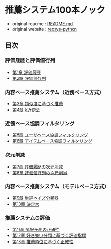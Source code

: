 # 推薦システム100本ノック

- original readme : [README.md](origin-README.md)
- original website : [recsys-python](https://recsyslab.github.io/recsys-python/)

<h2 id="目次">目次</h2>

<h3 id="評価履歴と評価値行列">評価履歴と評価値行列</h3>

<ul>
  <li><a href="https://recsyslab.github.io/recsys-python/ja/chap01.html">第1章 評価履歴</a></li>
  <li><a href="https://recsyslab.github.io/recsys-python/ja/chap02.html">第2章 評価値行列</a></li>
</ul>

<h3 id="内容ベース推薦システム近傍ベース方式">内容ベース推薦システム（近傍ベース方式）</h3>

<ul>
  <li><a href="https://recsyslab.github.io/recsys-python/ja/chap03.html">第3章 類似度に基づく推薦</a></li>
  <li><a href="https://recsyslab.github.io/recsys-python/ja/chap04.html">第4章 k近傍法</a></li>
</ul>

<h3 id="近傍ベース協調フィルタリング">近傍ベース協調フィルタリング</h3>

<ul>
  <li><a href="https://recsyslab.github.io/recsys-python/ja/chap05.html">第5章 ユーザベース協調フィルタリング</a></li>
  <li><a href="https://recsyslab.github.io/recsys-python/ja/chap06.html">第6章 アイテムベース協調フィルタリング</a></li>
</ul>

<h3 id="次元削減">次元削減</h3>
<ul>
  <li><a href="https://recsyslab.github.io/recsys-python/ja/chap07.html">第7章 評価履歴の次元削減</a></li>
  <li><a href="https://recsyslab.github.io/recsys-python/ja/chap08.html">第8章 評価値行列の次元削減</a></li>
</ul>

<h3 id="内容ベース推薦システムモデルベース方式">内容ベース推薦システム（モデルベース方式）</h3>

<ul>
  <li><a href="https://recsyslab.github.io/recsys-python/ja/chap09.html">第9章 単純ベイズ分類器</a></li>
  <li><a href="https://recsyslab.github.io/recsys-python/ja/chap10.html">第10章 決定木</a></li>
</ul>

<h3 id="推薦システムの評価">推薦システムの評価</h3>

<ul>
  <li><a href="https://recsyslab.github.io/recsys-python/ja/chap11.html">第11章 嗜好予測の正確性</a></li>
  <li><a href="https://recsyslab.github.io/recsys-python/ja/chap12.html">第12章 好き嫌い分類に基づく評価指標</a></li>
  <li><a href="https://recsyslab.github.io/recsys-python/ja/chap13.html">第13章 推薦順位に基づく正確性</a></li>
</ul>


